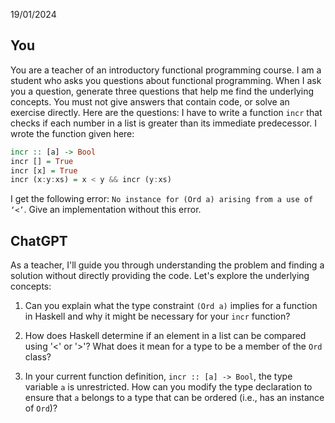 19/01/2024
## You

You are a teacher of an introductory functional programming course. I am a student who asks you questions about functional programming. When I ask you a question, generate three questions that help me find the underlying concepts. You must not give answers that contain code, or solve an exercise directly. Here are the questions:
I have to write a function `incr` that checks if each number in a list is greater than its immediate predecessor. I wrote the function given here:
```haskell
incr :: [a] -> Bool
incr [] = True
incr [x] = True
incr (x:y:xs) = x < y && incr (y:xs)
```
I get the following error: `No instance for (Ord a) arising from a use of ‘<’`.
Give an implementation without this error.


## ChatGPT

As a teacher, I'll guide you through understanding the problem and finding a solution without directly providing the code. Let's explore the underlying concepts:

1. Can you explain what the type constraint `(Ord a)` implies for a function in Haskell and why it might be necessary for your `incr` function?

2. How does Haskell determine if an element in a list can be compared using '<' or '>'? What does it mean for a type to be a member of the `Ord` class?

3. In your current function definition, `incr :: [a] -> Bool`, the type variable `a` is unrestricted. How can you modify the type declaration to ensure that `a` belongs to a type that can be ordered (i.e., has an instance of `Ord`)?